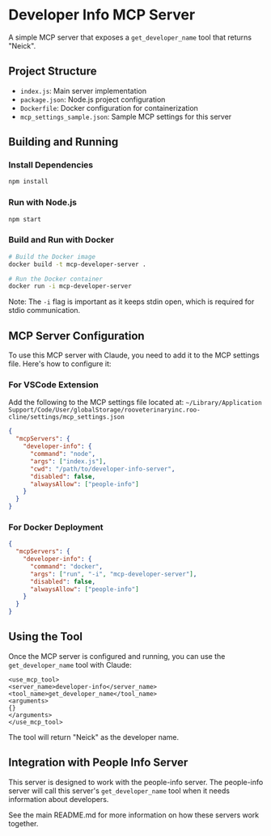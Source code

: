 # Developer Info MCP Server

A simple MCP server that exposes a `get_developer_name` tool that returns "Neick".

## Project Structure

- `index.js`: Main server implementation
- `package.json`: Node.js project configuration
- `Dockerfile`: Docker configuration for containerization
- `mcp_settings_sample.json`: Sample MCP settings for this server

## Building and Running

### Install Dependencies

```bash
npm install
```

### Run with Node.js

```bash
npm start
```

### Build and Run with Docker

```bash
# Build the Docker image
docker build -t mcp-developer-server .

# Run the Docker container
docker run -i mcp-developer-server
```

Note: The `-i` flag is important as it keeps stdin open, which is required for stdio communication.

## MCP Server Configuration

To use this MCP server with Claude, you need to add it to the MCP settings file. Here's how to configure it:

### For VSCode Extension

Add the following to the MCP settings file located at:
`~/Library/Application Support/Code/User/globalStorage/rooveterinaryinc.roo-cline/settings/mcp_settings.json`

```json
{
  "mcpServers": {
    "developer-info": {
      "command": "node",
      "args": ["index.js"],
      "cwd": "/path/to/developer-info-server",
      "disabled": false,
      "alwaysAllow": ["people-info"]
    }
  }
}
```

### For Docker Deployment

```json
{
  "mcpServers": {
    "developer-info": {
      "command": "docker",
      "args": ["run", "-i", "mcp-developer-server"],
      "disabled": false,
      "alwaysAllow": ["people-info"]
    }
  }
}
```

## Using the Tool

Once the MCP server is configured and running, you can use the `get_developer_name` tool with Claude:

```
<use_mcp_tool>
<server_name>developer-info</server_name>
<tool_name>get_developer_name</tool_name>
<arguments>
{}
</arguments>
</use_mcp_tool>
```

The tool will return "Neick" as the developer name.

## Integration with People Info Server

This server is designed to work with the people-info server. The people-info server will call this server's `get_developer_name` tool when it needs information about developers.

See the main README.md for more information on how these servers work together.